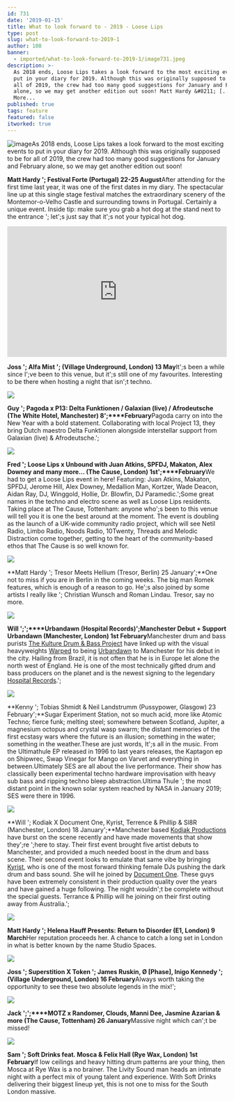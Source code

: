 ```yaml
---
id: 731
date: '2019-01-15'
title: What to look forward to - 2019 - Loose Lips
type: post
slug: what-to-look-forward-to-2019-1
author: 108
banner:
  - imported/what-to-look-forward-to-2019-1/image731.jpeg
description: >-
  As 2018 ends, Loose Lips takes a look forward to the most exciting events to
  put in your diary for 2019. Although this was originally supposed to be for
  all of 2019, the crew had too many good suggestions for January and February
  alone, so we may get another edition out soon! Matt Hardy &#8211; [...]Read
  More...
published: true
tags: feature
featured: false
itworked: true
---
```

![image](../imported/what-to-look-forward-to-2019-1/image731.jpeg)As 2018 ends, Loose Lips takes a look forward to the most exciting events to put in your diary for 2019. Although this was originally supposed to be for all of 2019, the crew had too many good suggestions for January and February alone, so we may get another edition out soon!

**Matt Hardy '; Festival Forte (Portugal) 22-25 August**After attending for the first time last year, it was one of the first dates in my diary. The spectacular line up at this single stage festival matches the extraordinary scenery of the Montemor-o-Velho Castle and surrounding towns in Portugal. Certainly a unique event. Inside tip: make sure you grab a hot dog at the stand next to the entrance '; let';s just say that it';s not your typical hot dog.

<iframe width='100%' height='300' scrolling='no' frameborder='no' allow='autoplay' src='http://www.youtube.com/embed/XWqzn9UoPOE?wmode=opaque'></iframe>

**Joss '; Alfa Mist '; (Village Underground, London) 13 May**It';s been a while since I';ve been to this venue, but it';s still one of my favourites. Interesting to be there when hosting a night that isn';t techno.

![](/wp-content/uploads/live/img/wysiwyg/5c3ca3dc6910b.jpg)

**Guy '; Pagoda x P13: Delta Funktionen / Galaxian (live) / Afrodeutsche (The White Hotel, Manchester) 8';****February**Pagoda carry on into the New Year with a bold statement. Collaborating with local Project 13, they bring Dutch maestro Delta Funktionen alongside interstellar support from Galaxian (live) & Afrodeutsche.';

![](/wp-content/uploads/live/img/wysiwyg/5c3ca40525a6b.png)

**Fred '; Loose Lips x Unbound with Juan Atkins, SPFDJ, Makaton, Alex Downey and many more… (The Cause, London) 1st';****February**We had to get a Loose Lips event in here! Featuring: Juan Atkins, Makaton, SPFDJ, Jerome Hill, Alex Downey, Medallion Man, Kortzer, Wade Deacon, Aidan Ray, DJ, Winggold, Hollie, Dr. Blowfin, DJ Paramedic.';Some great names in the techno and electro scene as well as Loose Lips residents. Taking place at The Cause, Tottenham: anyone who';s been to this venue will tell you it is one the best around at the moment. The event is doubling as the launch of a UK-wide community radio project, which will see Netil Radio, Limbo Radio, Noods Radio, 10Twenty, Threads and Melodic Distraction come together, getting to the heart of the community-based ethos that The Cause is so well known for.

![](/wp-content/uploads/live/img/wysiwyg/5c3ca45cd76cc.jpg)

**Matt Hardy '; Tresor Meets Hellium (Tresor, Berlin) 25 January';**One not to miss if you are in Berlin in the coming weeks. The big man Romek features, which is enough of a reason to go. He';s also joined by some artists I really like '; Christian Wunsch and Roman Lindau. Tresor, say no more.

![](/wp-content/uploads/live/img/wysiwyg/5c3ca471eae02.jpg)

**Will ';';****Urbandawn (Hospital Records)';Manchester Debut + Support Urbandawn (Manchester, London) 1st February**Manchester drum and bass purists [The Kulture Drum & Bass Project](https://www.facebook.com/kulturednbproject/?fref=gc&dti=2217562211823136&hc_location=ufi) have linked up with the visual heavyweights [Warped](https://www.facebook.com/WarpedEvents/?fref=gc&dti=2217562211823136&hc_location=ufi) to being [Urbandawn](https://www.facebook.com/Urbandawn1/?fref=gc&dti=2217562211823136&hc_location=ufi) to Manchester for his debut in the city. Hailing from Brazil, it is not often that he is in Europe let alone the north west of England. He is one of the most technically gifted drum and bass producers on the planet and is the newest signing to the legendary [Hospital Records](https://www.facebook.com/hospitalrecords/?fref=gc&dti=2217562211823136&hc_location=ufi).';

![](/wp-content/uploads/live/img/wysiwyg/5c3ca4b2d64ee.jpg)

**Kenny '; Tobias Shmidt & Neil Landstrumm (Pussypower, Glasgow) 23 February';**Sugar Experiment Station, not so much acid, more like Atomic Techno; fierce funk; melting steel; somewhere between Scotland, Jupiter, a magnesium octopus and crystal wasp swarm; the distant memories of the first ecstasy wars where the future is an illusion; something in the water; something in the weather.These are just words, It';s all in the music. From the Ultimathule EP released in 1996 to last years releases, the Kaptagon ep on Shipwrec, Swap Vinegar for Mango on Varvet and everything in between.Ultimately SES are all about the live performance. Their show has classically been experimental techno hardware improvisation with heavy sub bass and ripping techno bleep abstraction.Ultima Thule '; the most distant point in the known solar system reached by NASA in January 2019; SES were there in 1996.

![](/wp-content/uploads/live/img/wysiwyg/5c3ca4ff76de2.jpg)

**Will '; Kodiak X Document One, Kyrist, Terrence & Phillip & Sl8R (Manchester, London) 18 January';**Manchester based [Kodiak Productions](https://www.facebook.com/KodiakProductionsx/?fref=gc&dti=2217562211823136&hc_location=ufi) have burst on the scene recently and have made movements that show they';re ';here to stay. Their first event brought five artist debuts to Manchester, and provided a much needed boost in the drum and bass scene. Their second event looks to emulate that same vibe by bringing [Kyrist](https://www.facebook.com/Kyriiist/?fref=gc&dti=2217562211823136&hc_location=ufi), who is one of the most forward thinking female DJs pushing the dark drum and bass sound. She will he joined by [Document One](https://www.facebook.com/DocumentOne/?fref=gc&dti=2217562211823136&hc_location=ufi). These guys have been extremely consistent in their production quality over the years and have gained a huge following. The night wouldn';t be complete without the special guests. Terrance & Phillip will he joining on their first outing away from Australia.';

![](/wp-content/uploads/live/img/wysiwyg/5c3ca520614cb.jpg)

**Matt Hardy '; Helena Hauff Presents: Return to Disorder (E1, London) 9 March**Her reputation proceeds her. A chance to catch a long set in London in what is better known by the name Studio Spaces.

![](/wp-content/uploads/live/img/wysiwyg/5c3ca53e83729.jpg)

**Joss '; Superstition X Token '; James Ruskin, Ø \[Phase\], Inigo Kennedy '; (Village Underground, London) 16 February**Always worth taking the opportunity to see these two absolute legends in the mix!';

![](/wp-content/uploads/live/img/wysiwyg/5c3ca5c63463b.jpg)

**Jack ';';****MOTZ x Randomer, Clouds, Manni Dee, Jasmine Azarian & more (The Cause, Tottenham) 26 January**Massive night which can';t be missed!

![](/wp-content/uploads/live/img/wysiwyg/5c3ca5ed4e798.jpg)

**Sam '; Soft Drinks feat. Mosca & Felix Hall (Rye Wax, London) 1st February**If low ceilings and heavy hitting drum patterns are your thing, then Mosca at Rye Wax is a no brainer. The Livity Sound man heads an intimate night with a perfect mix of young talent and experience. With Soft Drinks delivering their biggest lineup yet, this is not one to miss for the South London massive.